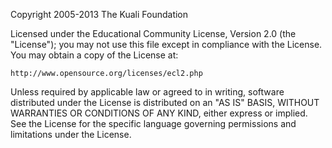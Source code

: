   Copyright 2005-2013 The Kuali Foundation

  Licensed under the Educational Community License, Version 2.0 (the "License");
  you may not use this file except in compliance with the License.
  You may obtain a copy of the License at:

    http://www.opensource.org/licenses/ecl2.php

  Unless required by applicable law or agreed to in writing, software
  distributed under the License is distributed on an "AS IS" BASIS,
  WITHOUT WARRANTIES OR CONDITIONS OF ANY KIND, either express or implied.
  See the License for the specific language governing permissions and
  limitations under the License.
